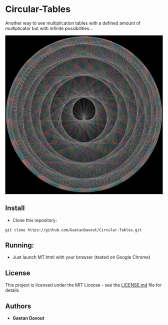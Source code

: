 # Circular-Tables
Another way to see multiplication tables with a defined amount of multiplicator but with infinite possibilities...






![](ex.png)


## Install
* Clone this repository:
```
git clone https://github.com/GaetanDavout/Circular-Tables.git
```


## Running:

* Just launch MT.html with your browser (tested on Google Chrome)


## License

This project is licensed under the MIT License - see the [LICENSE.md](LICENSE.md) file for details


## Authors

* **Gaetan Davout**
